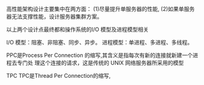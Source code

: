 
高性能架构设计主要集中在两方面： 
(1)尽量提升单服务器的性能,
(2)如果单服务器无法支撑性能，设计服务器集群方案。

以上两个设计点最终都和操作系统的I/O 模型及进程模型相关

I/O 模型：阻塞、非阻塞、同步、异步。
进程模型：单进程、多进程、多线程。


PPC是Process Per Connection 的缩写,其含义是指每次有新的连接就新建一个进程去专门处
理这个连接的请求，这是传统的 UNIX 网络服务器所采用的模型


TPC
TPC是Thread Per Connection的缩写,
       